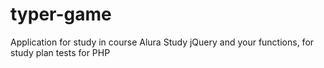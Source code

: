 # typer-game

Application for study in course Alura
Study jQuery and your functions, for study plan tests for PHP